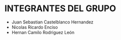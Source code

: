 # INTEGRANTES DEL GRUPO

- Juan Sebastian Castelblanco Hernandez
- Nicolas Ricardo Enciso
- Hernan Camilo Rodriguez León
